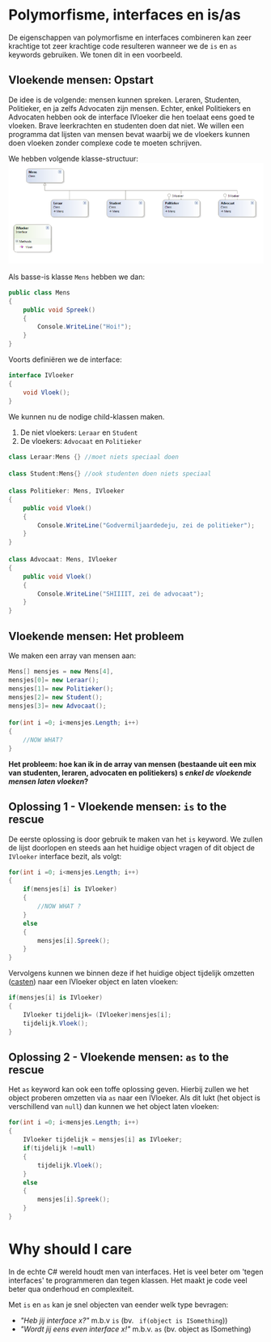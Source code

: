 # Polymorfisme, interfaces en is/as

De eigenschappen van polymorfisme en interfaces combineren kan zeer krachtige tot zeer krachtige code resulteren wanneer we de ``is`` en ``as`` keywords gebruiken.
We tonen dit in een voorbeeld.

## Vloekende mensen: Opstart
De idee is de volgende: mensen kunnen spreken. Leraren, Studenten, Politieker, en ja zelfs Advocaten zijn mensen. Echter, enkel Politiekers en Advocaten hebben ook de interface IVloeker die hen toelaat eens goed te vloeken.  Brave leerkrachten en studenten doen dat niet. We willen een programma dat lijsten van mensen bevat waarbij we de vloekers kunnen doen vloeken zonder complexe code te moeten schrijven.

We hebben volgende klasse-structuur:
![](/assets/12_isas/polyinterface.png)


Als basse-is klasse ``Mens``  hebben we dan:
```csharp
public class Mens
{
    public void Spreek()
    {
        Console.WriteLine("Hoi!");
    }
}
```
Voorts definiëren we de interface:
```csharp
interface IVloeker
{
    void Vloek();
}
```

We kunnen nu de nodige child-klassen maken.
1. De niet vloekers: ``Leraar`` en ``Student``
2. De vloekers: ``Advocaat`` en ``Politieker``

```csharp
class Leraar:Mens {} //moet niets speciaal doen

class Student:Mens{} //ook studenten doen niets speciaal

class Politieker: Mens, IVloeker
{
    public void Vloek()
    {
        Console.WriteLine("Godvermiljaardedeju, zei de politieker");
    }
}

class Advocaat: Mens, IVloeker
{
    public void Vloek()
    {
        Console.WriteLine("SHIIIIT, zei de advocaat");
    }
}
```
## Vloekende mensen: Het probleem
We maken een array van mensen aan:

```csharp
Mens[] mensjes = new Mens[4],
mensjes[0]= new Leraar();
mensjes[1]= new Politieker();
mensjes[2]= new Student();
mensjes[3]= new Advocaat();

for(int i =0; i<mensjes.Length; i++)
{
    //NOW WHAT?
}
```

**Het probleem: hoe kan ik in de array van mensen (bestaande uit een mix van studenten, leraren, advocaten en politiekers) s *enkel de vloekende mensen laten vloeken*?**

## Oplossing 1 - Vloekende mensen: ``is`` to the rescue
De eerste oplossing is door gebruik te maken van het ``is`` keyword.
We zullen de lijst doorlopen en steeds aan het huidige object vragen of dit object de ``IVloeker`` interface bezit, als volgt:
```csharp
for(int i =0; i<mensjes.Length; i++)
{
    if(mensjes[i] is IVloeker)
    {
        //NOW WHAT ?
    }
    else
    {
        mensjes[i].Spreek();
    }
}
```
Vervolgens kunnen we binnen deze if het huidige object tijdelijk omzetten ([casten](/1_csharpbasics/4_converteren_casting.md)) naar een IVloeker object en laten vloeken:
```csharp
if(mensjes[i] is IVloeker)
{
    IVloeker tijdelijk= (IVloeker)mensjes[i];
    tijdelijk.Vloek();
}
```

## Oplossing 2 - Vloekende mensen: ``as`` to the rescue
Het ``as`` keyword kan ook een toffe oplossing geven. Hierbij zullen we het object proberen omzetten via ``as`` naar een IVloeker. Als dit lukt (het object is verschillend van ``null``) dan kunnen we het object laten vloeken:
```csharp
for(int i =0; i<mensjes.Length; i++)
{
    IVloeker tijdelijk = mensjes[i] as IVloeker;
    if(tijdelijk !=null)
    {
        tijdelijk.Vloek();
    }
    else
    {
        mensjes[i].Spreek();
    }
}
```

# Why should I care
In de echte C# wereld houdt men van interfaces. Het is veel beter om 'tegen interfaces' te programmeren dan tegen klassen. Het maakt je code veel beter qua onderhoud en complexiteit.

Met ``is`` en ``as`` kan je snel objecten van eender welk type bevragen:
* *"Heb jij interface x?"* m.b.v ``is``  (bv.  `` if(object is ISomething``))
* *"Wordt jij eens even interface x!"* m.b.v. ``as`` (bv. object as ISomething)